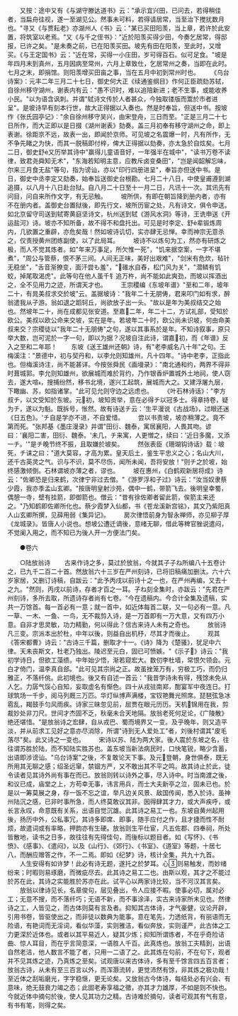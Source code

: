 <!-- { "loadSidebar": true } -->
　　又按：途中又有《与湖守滕达道书》云："承示宜兴田，已问去，若得稍佳者，当扁舟往视，遂一至湖见公。然事未可料，若得请居常，当至治下搅扰数月也。"寻又《与贾耘老》亦湖州人《书》云："某已买田阳羡，当上章，若许於此安置，将筑室以老焉。"又《与千之侄书》："近於阳羡买得少田，今奏乞居常，得邸报，已许之矣。"是未奏之前，已在阳羡买田。坡先有田在阳羡，至此时，又增买。《与王定国书》云："近在常，买得一小庄田，岁可得百石。似可足食。"坡是年四月末到真州，五月因病至常州，六月上章致仕，乞居常州之奏，当即在此时。七月之末，即捐馆。则阳羡增买田亩之事，当在五月中初到常州时也。
　　《乌台诗案》：元丰二年三月二十七日，御史何大正《续通鉴纲目》作何正臣疏劾苏轼，自徐州移守湖州，谢表内有云："愚不识时，难以追陪新进；老不生事，或能收养小民。"以为语含讽刺。并谓"轼诗文传於人者甚众，今独取镂版而鬻於市者进呈"。是坡诗早有刻本行世，故大正得据以入奏也。然是时奉旨，但送中书。按坡作《张氏园亭记》："余自徐州移守吴兴，由宋登舟，三日而至。"正是三月二十七日所作，而大正即以是日掇《湖州谢表》劾奏。盖三月初奉有移守湖州之命，即上表谢。徐距京不远，故表一出，即闻於京师。可见坡之名震爆一时，凡有所作，无不争先睹之为快，而其一脱稿即付梓，俾大正得据以劾奏，亦太急於自炫矣。七月二日，御史舒又历举其诗中"赢得儿童语音好，一年强半在城中"，"读书万卷不读律，致君尧舜知无术"，"东海若知明主意，应教斥卤变桑田"，"岂是闻韶解忘味，尔来三月食无盐"等句，指为谤讪，亦以"印行四册进呈"，奉旨亦但送中书。是日，御史中丞李定又劾奏，始奉旨送御史台根勘。七月二十八日，中使皇甫遵到湖追摄，以八月十八日赴台狱。自八月二十日至十一月二日，凡讯十一次。其讯先有问目，问自来所作文字，有无忌触。
　　坡所供，有即在朝旨降到册内者，亦有不在册内者。盖御史台置狱後，即先行文，坡所历宦之处，凡有诗文，俱令申送。如北京留守司送到轼寄黄庭坚诗文，杭州送到轼《游风水洞》等诗，王诜申送《开运盐河》诗。坡亦不知所备，故不得不和盘托出。可见是时李定、舒辈锻炼周内，几欲置之重辟，亦危矣哉！然如坡诗讥切，实亦肆无忌惮。幸而神宗无意杀之，仅责授黄州团练副使，以了此局耳。
　　坡诗不以炼句为工，然亦有研炼之极，而人不觉其炼者。如"年来万事足，所欠惟一死"，"饥来据空案，一字不堪煮"，"周公与管蔡，恨不茅三间。人间无正味，美好出艰难"，"剑米有危炊，毡针无稳坐"，"舌音渐獠变，面汗尝も羞"，"碓水自舂，松门风为关"，"潜鳞有饥蛟，掉尾取渴虎"。此等句在他人虽千钅追万杵，尚不能如此爽劲，而坡以挥酒出之，全不见用力之迹，所谓天才也。
　　王宗稷编《东坡年谱》"至和二年，坡年二十，有晁美叔求交於坡"云。盖据坡诗："我年二十无朋俦，君来叩门如有求，醉翁遣我从子游。翁如退之蹈轲丘，尚欲放子出一头。"故以是年为美叔结交之始也。然坡年二十，尚在成都见张安道。至嘉二年，年二十二，方试礼部，受知於欧公。美叔以欧公命来交坡，实在是年。若坡年二十时，欧公尚未识坡，何由命美叔来交？宗稷徒以"我年二十无朋俦"之句，遂以其事系於是年。不知诗叙事，原只举大数，岂可泥於一字一句，即以为据？况坡自注此诗，谓嘉初，而《年谱》反入之至和二年耶！
　　东坡《送王雄州还朝》诗，有"老李威名八十年"之句。王梅溪注："景德中，初与契丹和，以李允则知雄州，凡十四年。"诗中老李，正指此也。但梅溪诗注，尚不能甚详。今按张舜民《画墁录》："南北通和约，两界不得非时葺城郭。李允则知雄州，欲展城而难於背约，乃作银香炉置城外土地祠，使人窃去，遂大喧，搜捕纷然，移书北境，遂兴工起筑，展城而大之。又建浮屠九层，下瞰幽、苏，如指诸掌。"此可见允则守边之远虑也。
　　《叶石林诗话》："李方叔チ，以文受知於东坡。元初，坡知贡举，意在必得チ以冠多士。得章持卷，疑为チ，遂以为魁。既拆号，怅然。故有诗送チ云：'生平漫说《古战场》，过眼还迷《日五色》。'チ自是学亦不进，不自爱惜。
　　尝以书责坡，坡亦稍薄之。竟不第而死。"张邦基《墨庄漫录》并谓"田衍、魏泰，寓居襄阳，人畏其吻。谚曰：'襄阳二害，田衍、魏泰。'未几，チ来寓，人更憎之，续曰：'近日多魔，又添一チ。'"是チ晚节终不振，且取嫌於坡矣。
　　然张表臣《珊瑚钩诗话》载：坡死，チ诔之曰："道大莫容，才高为累。皇天后土，鉴生平忠义之心；名山大川，还千古英灵之气。识与不识，莫不尽伤，闻所未闻，吾将安放！"则チ之於坡，始终感激倾倒。石林谓坡亦薄之者，谬也。
　　坡在惠州，《白鹤观新居将成》诗云："佐卿恐是归来鹤，次律宁非过去僧。"《游罗浮和子过》诗云："汝当奴隶蔡少霞，我亦季孟山玄卿。"按唐明皇射沙苑，偶中一鹤，带箭飞去。後明皇幸蜀，偶憩一寺，壁有挂箭，即御箭也。僧云："昔有徐佐卿者留此箭，俟箭主来还之。"乃知鹤即佐卿所化也。蔡少霞梦入仙都，书《苍龙溪新宫铭》，其文乃紫阳真人山玄卿所撰，见薛用弱《集异记》。
　　房次律悟前身为智永禅师，亦见柳子厚《龙城录》。皆唐人小说也。想坡公遭迁谪後，意绪无聊，借此等稗官脞说遣闷，不觉阑入用之，而不知已为後人开一方便法门矣。

　　●卷六

　　○陆放翁诗
　　古来作诗之多，莫过於放翁，今就其子子ね所编八十五卷计之，已九千二百二十首。然放翁六十三岁在严州刻诗，已将旧稿痛加删汰。六十六岁家居，又删订诗稿，自跋云："此予丙戌以前诗十之一也，在严州再编，又去十之九。"然则，丙戌以前诗，存者才百之一耳。子ね刻全集时，亦跋云："先君在严州刻诗，多所去取，所遗诗存者尚有七卷。"今在遗稿内。今合计全集及遗稿，实共一万馀首。每一首必有一意；就一首中，如近体每首二联，又一句必有一意。凡一草、一木、一鱼、一鸟，无不裁剪入诗，是一万首即有一万大意，又有四万小意。自非才思灵敏，功力精勤，何以得此？信古来诗人未有之奇也。
　　放翁诗凡三变。宗派本出於杜，中年以後，则益自出机杼，尽其才而後止。
　　观其《答宋都曹》诗云："古诗三千篇，删取才十一。《诗》降为《楚骚》，犹足中六律。天未丧斯文，杜老乃独出。陵迟至元白，固已可愤嫉。"《示子》诗云："我初学诗日，但欲工藻缋。中年始少悟，渐若窥宏大。数仞李杜墙，常恨欠领会。元白才倚门，温李真自郐。"此可见其宗尚之正。故虽挫笼万有，穷极工巧，而仍归雅正，不落纤佻。此初境也。後又有自述一首云："我昔学诗未有得，残馀未免从人乞。力孱气馁心自知，妄取虚名有惭色。四十从戎驻南郑，酣宴军中夜连日。打球筑场一千步，阅马列厩三万匹。华灯纵博声满楼，宝钗艳舞光照席。琵琶弦急冰雹乱，羯鼓手匀风雨疾。诗家三昧忽见前，屈贾在眼元历历。天机锦用在我，剪裁妙处非刀尺。世间才杰固不乏，秋毫未合天地隔。放翁老死何足论，《广陵散》绝还堪惜。"是放翁诗之宏肆，自从戎巴、蜀而境界又一变。及乎晚年，则又造平淡，并从前求工见好之意亦尽消除，所谓"诗到无人爱处工"者，刘後村谓其"皮毛落尽"矣。此又诗之一变也。
　　宋诗以苏、陆为两大家。後人震於东坡之名，往往谓苏胜於陆，而不知陆实胜苏也。盖东坡当新法病民时，口快笔锐，略少含蓄，出语即涉谤讪。"乌台诗案"之後，不复敢论天下事。及元登朝，身世俱泰，既无所用其无聊之感；绍圣远窜，禁锢方严，又不敢出其不平之鸣。故其诗止於此，徒令读者见其诗外尚有事在而已。放翁则转以诗外之事，尽入诗中。时当南渡之後，和议已成，庙堂之上，方苟幸无事，讳言用兵，而士大夫新亭之泣，固未已也。於是以一筹莫展之身，存一饭不忘之谊，举凡边关风景、敌国传闻，悉入於诗。虽神州陆沉之感，已非时事所急，而人终莫敢议其非。因得肆其才力，或大声疾呼，或长言永叹，命意既有关系，出语自觉沉雄。此其诗之易工一也。东坡自黄州起用後，扬历中外，公私事冗，其诗多即席、即事，随手应付之作，且才捷而性不耐烦，故遣词或有率略，押韵亦有生硬。放翁则生平仕宦，凡五佐郡、四奉祠，所处皆散地，读书之日多，故往往有先得佳句，而後标以题目者。如《写怀》、《书愤》、《感事》、《遣闷》，以及《山行》、《郊行》、《书室》、《道室》等题，十居七八，而酬应赠答之作，不一二焉。即如《纪梦》诗，核计全集，共九十九首。
　　人生安得有如许梦！此必有诗无题，遂托之於梦耳。心则易触发，而妙绪纷来；时暇则易琢磨，而微疵尽去。此其诗之易工二也。由斯以观，其才之不能过於苏在此，其诗之实能胜於苏亦在此。试平心以两家诗比较，当不河汉其言矣。
　　放翁以律诗见长，名章俊句，层见叠出，令人应接不暇。使事必切，属对必工；无意不搜，而不落纤巧；无语不新，而不事涂泽，实古来诗家所未见也。然律诗之工，人皆见之，而古体则莫有言及者。抑知其古体诗，才气豪健，议论开辟，引用书卷，皆驱使出之，而非徒以数典为能事。意在笔先，力透纸背，有丽语而无险语，有艳词而无淫词，看似华藻，实则雅洁，看似奔放，实则谨严，此古体之工力更深於近体也。或者以其平易近人，疑其少炼；抑知所谓炼者，不在乎奇险诘曲、惊人耳目，而在乎言简意深，一语胜人千百。此真炼也。放翁工夫精到，出语自然老洁，他人数言不能了者，只用一二语了之。此其炼在句前，不在句下，观者并不见其炼之迹，乃真炼之至矣。试观唐以来古体诗，多有至千馀言四五百言者；放翁古诗，从未有至三百言以外，而浑灏流转，更觉沛然有馀，非其炼之极功哉！至近体之刮垢磨光，字字稳惬，更无论矣。又放翁古今体诗，每结处必有兴会、有意味，绝无鼓衰力竭之态；此固老寿享福之徵，亦其才力雄厚，不如是则不快也。今就近体中摘句於後，使人见其功力之精。古诗难於摘句，读者可观其有气有意，有书有笔，则得之矣。
